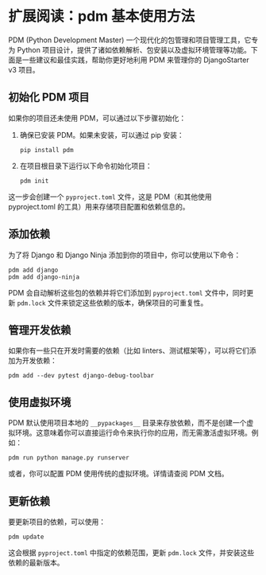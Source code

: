 # 扩展阅读：pdm 基本使用方法

PDM (Python Development Master) 一个现代化的包管理和项目管理工具，它专为 Python 项目设计，提供了诸如依赖解析、包安装以及虚拟环境管理等功能。下面是一些建议和最佳实践，帮助你更好地利用 PDM 来管理你的 DjangoStarter v3 项目。

## 初始化 PDM 项目

如果你的项目还未使用 PDM，可以通过以下步骤初始化：

1. 确保已安装 PDM。如果未安装，可以通过 pip 安装：

   ```
   pip install pdm
   ```

2. 在项目根目录下运行以下命令初始化项目：

   ```
   pdm init
   ```

这一步会创建一个 `pyproject.toml` 文件，这是 PDM（和其他使用 pyproject.toml 的工具）用来存储项目配置和依赖信息的。

## 添加依赖

为了将 Django 和 Django Ninja 添加到你的项目中，你可以使用以下命令：

```
pdm add django
pdm add django-ninja
```

PDM 会自动解析这些包的依赖并将它们添加到 `pyproject.toml` 文件中，同时更新 `pdm.lock` 文件来锁定这些依赖的版本，确保项目的可重复性。

## 管理开发依赖

如果你有一些只在开发时需要的依赖（比如 linters、测试框架等），可以将它们添加为开发依赖：

```
pdm add --dev pytest django-debug-toolbar
```

## 使用虚拟环境

PDM 默认使用项目本地的 `__pypackages__` 目录来存放依赖，而不是创建一个虚拟环境。这意味着你可以直接运行命令来执行你的应用，而无需激活虚拟环境。例如：

```
pdm run python manage.py runserver
```

或者，你可以配置 PDM 使用传统的虚拟环境。详情请查阅 PDM 文档。

## 更新依赖

要更新项目的依赖，可以使用：

```
pdm update
```

这会根据 `pyproject.toml` 中指定的依赖范围，更新 `pdm.lock` 文件，并安装这些依赖的最新版本。